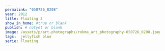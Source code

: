 ```yaml
---
permalink: "050726_0208"
year: 2012
title: Floating 3
show_in_home: #true or blank
publish: # notyet or blank
image: /assets/p/art-photographs/rokma_art_photography-050726_0208.jpeg
tags:  jellyfish blue 
serie: Floating
---
```

